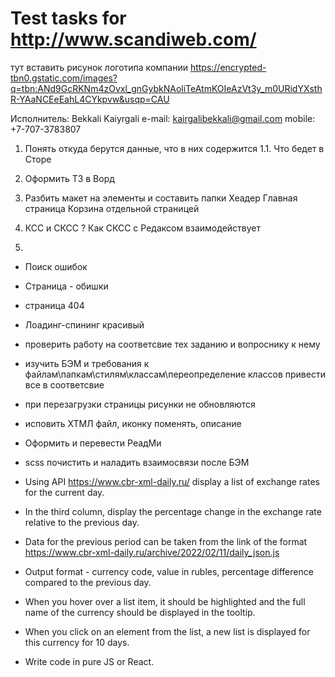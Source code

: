 #  Test tasks for http://www.scandiweb.com/
тут вставить рисунок логотипа компании
https://encrypted-tbn0.gstatic.com/images?q=tbn:ANd9GcRKNm4zOvxl_gnGybkNAoliTeAtmKOIeAzVt3y_m0URidYXsthR-YAaNCEeEahL4CYkpvw&usqp=CAU

Исполнитель: Bekkali Kaiyrgali
e-mail: kairgalibekkali@gmail.com
mobile: +7-707-3783807

1. Понять откуда берутся данные, что в них содержится
1.1. Что бедет в Сторе
2. Оформить ТЗ в Ворд
3. Разбить макет на элементы и составить папки
Хеадер
Главная страница
Корзина отдельной страницей

4. КСС и СКСС ? Как СКСС с Редаксом взаимодействует
5. 
- Поиск ошибок
- Страница - обишки
- страница 404
- Лоадинг-спининг красивый
- проверить работу на соответсвие тех заданию и вопроснику к нему
- изучить БЭМ и требования к файлам\папкам\стилям\классам\переопределение классов
привести все в соответсвие
- при перезагрузки страницы рисунки не обновляются
- исповить ХТМЛ файл, иконку поменять, описание
- Оформить и перевести РеадМи
- scss почистить и наладить взаимосвязи после БЭМ






- Using API https://www.cbr-xml-daily.ru/ display a list of exchange rates for the current day.
- In the third column, display the percentage change in the exchange rate relative to the previous day.
- Data for the previous period can be taken from the link of the format https://www.cbr-xml-daily.ru/archive/2022/02/11/daily_json.js
- Output format - currency code, value in rubles, percentage difference compared to the previous day.
- When you hover over a list item, it should be highlighted and the full name of the currency should be displayed  in the tooltip.
- When you click on an element from the list, a new list is displayed for this currency for 10 days.
- Write code in pure JS or React.